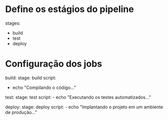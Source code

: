 

# Define os estágios do pipeline
stages:
  - build
  - test
  - deploy

# Configuração dos jobs
build:
  stage: build
  script:
  - echo "Compilando o código..."

test:
  stage: test
  script:
    - echo "Executando os testes automatizados..."

deploy:
  stage: deploy
  script:
    - echo "Implantando o projeto em um ambiente de produção..."

